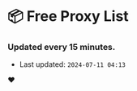 # :package: Free Proxy List
### Updated every 15 minutes.

- Last updated: `2024-07-11 04:13`

:heart:
